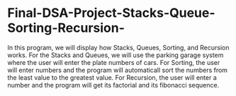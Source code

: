 # Final-DSA-Project-Stacks-Queue-Sorting-Recursion-
In this program, we will display how Stacks, Queues, Sorting, and Recursion works. 
For the Stacks and Queues, we will use the parking garage system where the user will enter the plate numbers of cars.
For Sorting, the user will enter numbers and the program will automaticall sort the numbers from the least value to the greatest value.
For Recursion, the user will enter a number and the program will get its factorial and its fibonacci sequence.
